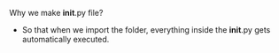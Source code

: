 Why we make __init__.py file?
- So that when we import the folder, everything inside the __init__.py gets automatically executed.